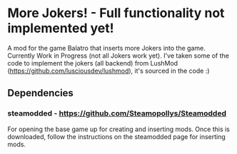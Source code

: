 # More Jokers! - Full functionality not implemented yet!
A mod for the game Balatro that inserts more Jokers into the game. Currently Work in Progress (not all Jokers work yet).
I've taken some of the code to implement the jokers (all backend) from LushMod (https://github.com/lusciousdev/lushmod), it's sourced in the code :)

## Dependencies
### steamodded - https://github.com/Steamopollys/Steamodded
For opening the base game up for creating and inserting mods. Once this is downloaded, follow the instructions on the steamodded page for inserting mods.
